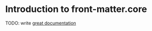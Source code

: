 # Introduction to front-matter.core

TODO: write [great documentation](http://jacobian.org/writing/what-to-write/)
